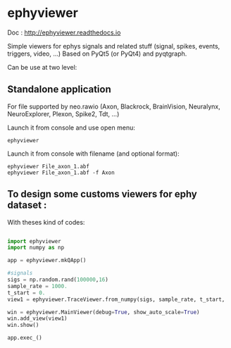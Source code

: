 # ephyviewer

Doc : http://ephyviewer.readthedocs.io

Simple viewers for ephys signals and related stuff (signal, spikes, events, triggers, video, ...)
Based on PyQt5 (or PyQt4) and pyqtgraph.


Can be use at two level:

## Standalone application 

For file supported by neo.rawio (Axon, Blackrock, BrainVision, Neuralynx,
NeuroExplorer, Plexon, Spike2, Tdt, ...)

Launch it from console and use open menu:
```
ephyviewer
```

Launch it from console with filename (and optional format):
```
ephyviewer File_axon_1.abf
ephyviewer File_axon_1.abf -f Axon
```


## To design some customs viewers for ephy dataset :

With theses kind of codes:

```python

import ephyviewer
import numpy as np

app = ephyviewer.mkQApp()

#signals
sigs = np.random.rand(100000,16)
sample_rate = 1000.
t_start = 0.
view1 = ephyviewer.TraceViewer.from_numpy(sigs, sample_rate, t_start, 'Signals')

win = ephyviewer.MainViewer(debug=True, show_auto_scale=True)
win.add_view(view1)
win.show()

app.exec_()

```


